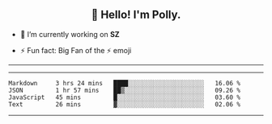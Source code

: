 <h2 align="center">👋 Hello! I'm Polly.</h2>
<p align="center">
<!--   <a href="https://blog.athulcyriac.xyz">Blog</a> •
  <a href="https://twitter.com/athulcajay">Twitter</a> -->
</p>


- 🔭 I’m currently working on **SZ**
<!-- - 💬 Ask me about **Go, Git and Python** -->
<!-- - 📫 How to reach me: [@athulcajay](https://twitter.com/athulcajay) on Twitter -->
- ⚡ Fun fact: Big Fan of the :zap: emoji

-------

<!-- **📝 Latest Blog Posts** -->

<!-- BLOG-POST-LIST:START -->
<!-- - [Getting new Lobste.rs feed with Python and Telegram](https://blog.athulcyriac.xyz/lobsters_feed/)
- [The 2020!](https://blog.athulcyriac.xyz/2020/)
- [Harnessing Headers; Building a Custom Analytics Server](https://blog.athulcyriac.xyz/analytics_from_scratch/)
- [HoppScotch Doc Generation, a breakdown](https://blog.athulcyriac.xyz/hopp-gen/)
- [Desk Setup - 2020](https://blog.athulcyriac.xyz/desk-2020/) -->
<!-- BLOG-POST-LIST:END -->

-------

<!-- 📊 **Weekly development breakdown** -->
<!--START_SECTION:waka-->
```text
Markdown     3 hrs 24 mins   ████░░░░░░░░░░░░░░░░░░░░░   16.06 % 
JSON         1 hr 57 mins    ██▒░░░░░░░░░░░░░░░░░░░░░░   09.26 % 
JavaScript   45 mins         █░░░░░░░░░░░░░░░░░░░░░░░░   03.60 % 
Text         26 mins         ▓░░░░░░░░░░░░░░░░░░░░░░░░   02.06 % 
```
<!--END_SECTION:waka-->

-------
